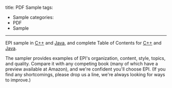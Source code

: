 title:  PDF Sample
tags: 
  - Sample
categories: 
  - PDF
  - Sample
---

EPI sample in [C++](epi-1.6.1-c++-sampler.pdf) and [Java](epi-1.6.1-java-sampler.pdf), and complete Table of Contents for [C++](epi-1.6.1-7x10-c++-toc.pdf) and [Java](epi-1.6.1-7x10-java-toc.pdf).

The sampler provides examples of EPI's organization, content, style, topics, and quality.  Compare it with any competing book (many of which have a preview available at Amazon), and we're confident you'll choose EPI. (If you find any shortcomings, please drop us a line, we're always looking for ways to improve.)


